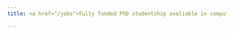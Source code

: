 ```yaml
---
title: <a href="/jobs">Fully funded PhD studentship avaliable in computer vision, graphics and machine learning!</a>

---
```



